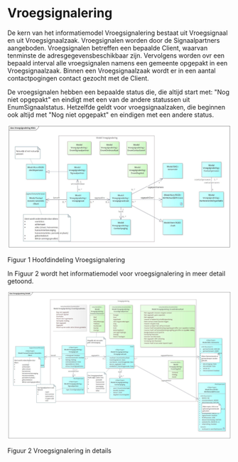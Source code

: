 # Vroegsignalering

De kern van het informatiemodel Vroegsignalering bestaat uit Vroegsignaal en uit Vroegsignaalzaak. Vroegsignalen worden door de Signaalpartners aangeboden. Vroegsignalen betreffen een bepaalde Client, waarvan tenminste de adresgegevensbeschikbaar zijn. Vervolgens worden ovr een bepaald interval alle vroegsignalen namens een gemeente opgepakt in een Vroegsignaalzaak. Binnen een Vroegsignaalzaak wordt er in een aantal contactpogingen contact gezocht met de Client.  

De vroegsignalen hebben een bepaalde status die, die altijd start met: "Nog niet opgepakt" en eindigt met een van de andere statussen uit EnumSignaalstatus. Hetzelfde geldt voor vroegsignaalzaken, die beginnen ook altijd met "Nog niet opgepakt" en eindigen met een andere status.   

[![Hoofdindeling](image/EAID_AFFABC16_BCDB_44c6_8E2F_C3D8C49884A5.jpg)](image/EAID_AFFABC16_BCDB_44c6_8E2F_C3D8C49884A5.jpg)

Figuur 1 Hoofdindeling Vroegsignalering

In Figuur 2 wordt het informatiemodel voor vroegsignalering in meer detail getoond.

[![Hoofdindeling](image/EAID_6D5829BF_AF12_4464_9EAD_E336DEFDF442.jpg)](image/EAID_6D5829BF_AF12_4464_9EAD_E336DEFDF442.jpg)

Figuur 2 Vroegsignalering in details
